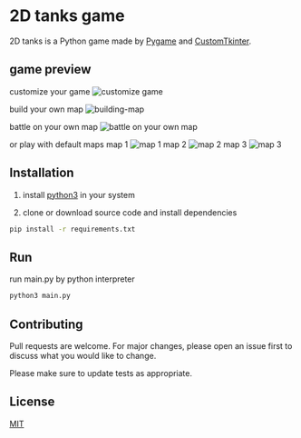 # 2D tanks game

2D tanks is a Python game made by [Pygame](https://www.pygame.org/) and [CustomTkinter](https://customtkinter.tomschimansky.com/).

## game preview

customize your game
![customize game](https://github.com/imbestboy/2d-tanks/assets/34400350/3e513a3f-a0be-406f-93b2-71b99e41714b)

build your own map
![building-map](https://github.com/imbestboy/2d-tanks/assets/34400350/d194ef73-0d3c-4054-853a-70653839e691)

battle on your own map
![battle on your own map](https://github.com/imbestboy/2d-tanks/assets/34400350/f5659daf-2831-46bc-8de9-73466fac5d04)

or play with default maps
map 1
![map 1](https://github.com/imbestboy/2d-tanks/assets/34400350/1f824f35-cd31-4e49-87f7-7922888e664a)
map 2
![map 2](https://github.com/imbestboy/2d-tanks/assets/34400350/be6d11b5-010f-4f67-9a4e-4dc5707237f3)
map 3
![map 3](https://github.com/imbestboy/2d-tanks/assets/34400350/cfd26971-3caa-4653-abf5-ff1dddad1d8d)


## Installation

1. install [python3](https://www.python.org/downloads/) in your system

2. clone or download source code and install dependencies

```bash
pip install -r requirements.txt
```

## Run

run main.py by python interpreter

```bash
python3 main.py
```

## Contributing

Pull requests are welcome. For major changes, please open an issue first
to discuss what you would like to change.

Please make sure to update tests as appropriate.

## License

[MIT](https://choosealicense.com/licenses/mit/)
